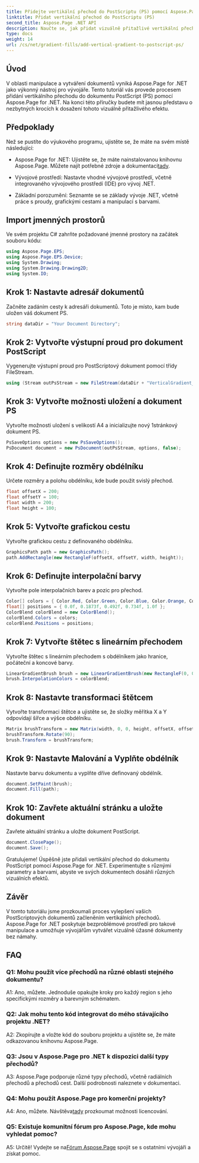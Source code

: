 ```yaml
---
title: Přidejte vertikální přechod do PostScriptu (PS) pomocí Aspose.Page
linktitle: Přidat vertikální přechod do PostScriptu (PS)
second_title: Aspose.Page .NET API
description: Naučte se, jak přidat vizuálně přitažlivé vertikální přechody do dokumentů PostScript (PS) v .NET pomocí Aspose.Page. Vylepšete svou tvorbu dokumentů pomocí tohoto podrobného průvodce.
type: docs
weight: 14
url: /cs/net/gradient-fills/add-vertical-gradient-to-postscript-ps/
---
```

## Úvod

V oblasti manipulace a vytváření dokumentů vyniká Aspose.Page for .NET jako výkonný nástroj pro vývojáře. Tento tutoriál vás provede procesem přidání vertikálního přechodu do dokumentu PostScript (PS) pomocí Aspose.Page for .NET. Na konci této příručky budete mít jasnou představu o nezbytných krocích k dosažení tohoto vizuálně přitažlivého efektu.

## Předpoklady

Než se pustíte do výukového programu, ujistěte se, že máte na svém místě následující:

-  Aspose.Page for .NET: Ujistěte se, že máte nainstalovanou knihovnu Aspose.Page. Můžete najít potřebné zdroje a dokumentaci[tady](https://reference.aspose.com/page/net/).

- Vývojové prostředí: Nastavte vhodné vývojové prostředí, včetně integrovaného vývojového prostředí (IDE) pro vývoj .NET.

- Základní porozumění: Seznamte se se základy vývoje .NET, včetně práce s proudy, grafickými cestami a manipulací s barvami.

## Import jmenných prostorů

Ve svém projektu C# zahrňte požadované jmenné prostory na začátek souboru kódu:

```csharp
using Aspose.Page.EPS;
using Aspose.Page.EPS.Device;
using System.Drawing;
using System.Drawing.Drawing2D;
using System.IO;
```

## Krok 1: Nastavte adresář dokumentů

Začněte zadáním cesty k adresáři dokumentů. Toto je místo, kam bude uložen váš dokument PS.

```csharp
string dataDir = "Your Document Directory";
```

## Krok 2: Vytvořte výstupní proud pro dokument PostScript

Vygenerujte výstupní proud pro PostScriptový dokument pomocí třídy FileStream.

```csharp
using (Stream outPsStream = new FileStream(dataDir + "VerticalGradient_outPS.ps", FileMode.Create))
```

## Krok 3: Vytvořte možnosti uložení a dokument PS

Vytvořte možnosti uložení s velikostí A4 a inicializujte nový 1stránkový dokument PS.

```csharp
PsSaveOptions options = new PsSaveOptions();
PsDocument document = new PsDocument(outPsStream, options, false);
```

## Krok 4: Definujte rozměry obdélníku

Určete rozměry a polohu obdélníku, kde bude použit svislý přechod.

```csharp
float offsetX = 200;
float offsetY = 100;
float width = 200;
float height = 100;
```

## Krok 5: Vytvořte grafickou cestu

Vytvořte grafickou cestu z definovaného obdélníku.

```csharp
GraphicsPath path = new GraphicsPath();
path.AddRectangle(new RectangleF(offsetX, offsetY, width, height));
```

## Krok 6: Definujte interpolační barvy

Vytvořte pole interpolačních barev a pozic pro přechod.

```csharp
Color[] colors = { Color.Red, Color.Green, Color.Blue, Color.Orange, Color.DarkOliveGreen };
float[] positions = { 0.0f, 0.1873f, 0.492f, 0.734f, 1.0f };
ColorBlend colorBlend = new ColorBlend();
colorBlend.Colors = colors;
colorBlend.Positions = positions;
```

## Krok 7: Vytvořte štětec s lineárním přechodem

Vytvořte štětec s lineárním přechodem s obdélníkem jako hranice, počáteční a koncové barvy.

```csharp
LinearGradientBrush brush = new LinearGradientBrush(new RectangleF(0, 0, width, height), Color.Beige, Color.DodgerBlue, 0f);
brush.InterpolationColors = colorBlend;
```

## Krok 8: Nastavte transformaci štětcem

Vytvořte transformaci štětce a ujistěte se, že složky měřítka X a Y odpovídají šířce a výšce obdélníku.

```csharp
Matrix brushTransform = new Matrix(width, 0, 0, height, offsetX, offsetY);
brushTransform.Rotate(90);
brush.Transform = brushTransform;
```

## Krok 9: Nastavte Malování a Vyplňte obdélník

Nastavte barvu dokumentu a vyplňte dříve definovaný obdélník.

```csharp
document.SetPaint(brush);
document.Fill(path);
```

## Krok 10: Zavřete aktuální stránku a uložte dokument

Zavřete aktuální stránku a uložte dokument PostScript.

```csharp
document.ClosePage();
document.Save();
```

Gratulujeme! Úspěšně jste přidali vertikální přechod do dokumentu PostScript pomocí Aspose.Page for .NET. Experimentujte s různými parametry a barvami, abyste ve svých dokumentech dosáhli různých vizuálních efektů.

## Závěr

V tomto tutoriálu jsme prozkoumali proces vylepšení vašich PostScriptových dokumentů začleněním vertikálních přechodů. Aspose.Page for .NET poskytuje bezproblémové prostředí pro takové manipulace a umožňuje vývojářům vytvářet vizuálně úžasné dokumenty bez námahy.

## FAQ

### Q1: Mohu použít více přechodů na různé oblasti stejného dokumentu?

A1: Ano, můžete. Jednoduše opakujte kroky pro každý region s jeho specifickými rozměry a barevným schématem.

### Q2: Jak mohu tento kód integrovat do mého stávajícího projektu .NET?

A2: Zkopírujte a vložte kód do souboru projektu a ujistěte se, že máte odkazovanou knihovnu Aspose.Page.

### Q3: Jsou v Aspose.Page pro .NET k dispozici další typy přechodů?

A3: Aspose.Page podporuje různé typy přechodů, včetně radiálních přechodů a přechodů cest. Další podrobnosti naleznete v dokumentaci.

### Q4: Mohu použít Aspose.Page pro komerční projekty?

 A4: Ano, můžete. Návštěva[tady](https://purchase.aspose.com/buy) prozkoumat možnosti licencování.

### Q5: Existuje komunitní fórum pro Aspose.Page, kde mohu vyhledat pomoc?

 A5: Určitě! Vydejte se na[Fórum Aspose.Page](https://forum.aspose.com/c/page/39) spojit se s ostatními vývojáři a získat pomoc.